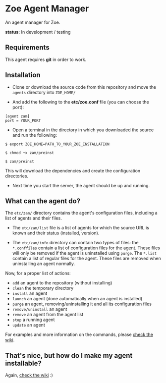 Zoe Agent Manager
=================

An agent manager for Zoe.

**status:** In development / testing

Requirements
------------

This agent requires **git** in order to work.

Installation
------------

- Clone or download the source code from this repository and move the `agents` directory into `ZOE_HOME/`

- And add the following to the **etc/zoe.conf** file (you can choose the port):

```
[agent zam]
port = YOUR_PORT
```

- Open a terminal in the directory in which you downloaded the source and run the following:

```shell
$ export ZOE_HOME=PATH_TO_YOUR_ZOE_INSTALLATION

$ chmod +x zam/preinst

$ zam/preinst
```

This will download the dependencies and create the configuration directories.

- Next time you start the server, the agent should be up and running.

What can the agent do?
----------------------

The `etc/zam/` directory contains the agent's configuration files, including a list of agents and their files.

- The `etc/zam/list` file is a list of agents for which the source URL is known and their status (installed, version).

- The `etc/zam/info` directory can contain two types of files: the `*.conffiles` contain a list of configuration files for the agent. These files will only be removed if the agent is uninstalled using `purge`. The `*.list` contain a list of regular files for the agent. These files are removed when uninstalling an agent normally.

Now, for a proper list of actions:

- `add` an agent to the repository (without installing)
- `clean` the temporary directory
- `install` an agent
- `launch` an agent (done automatically when an agent is installed)
- `purge` an agent, removing/uninstalling it and all its configuration files
- `remove/uninstall` an agent
- `remove` an agent from the agent list
- `stop` a running agent
- `update` an agent

For examples and more information on the commands, please [check the wiki](https://github.com/rmed/zoe_agent_manager/wiki).

That's nice, but how do I make my agent installable?
----------------------------------------------------

Again, [check the wiki](https://github.com/rmed/zoe_agent_manager/wiki/Making-an-installable-agent) :)
